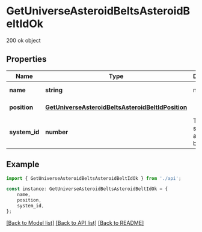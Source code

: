 # GetUniverseAsteroidBeltsAsteroidBeltIdOk

200 ok object

## Properties

Name | Type | Description | Notes
------------ | ------------- | ------------- | -------------
**name** | **string** | name string | [default to undefined]
**position** | [**GetUniverseAsteroidBeltsAsteroidBeltIdPosition**](GetUniverseAsteroidBeltsAsteroidBeltIdPosition.md) |  | [default to undefined]
**system_id** | **number** | The solar system this asteroid belt is in | [default to undefined]

## Example

```typescript
import { GetUniverseAsteroidBeltsAsteroidBeltIdOk } from './api';

const instance: GetUniverseAsteroidBeltsAsteroidBeltIdOk = {
    name,
    position,
    system_id,
};
```

[[Back to Model list]](../README.md#documentation-for-models) [[Back to API list]](../README.md#documentation-for-api-endpoints) [[Back to README]](../README.md)
